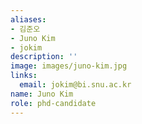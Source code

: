 ```yaml
---
aliases:
- 김준오
- Juno Kim
- jokim
description: ''
image: images/juno-kim.jpg
links:
  email: jokim@bi.snu.ac.kr
name: Juno Kim
role: phd-candidate
---
```

